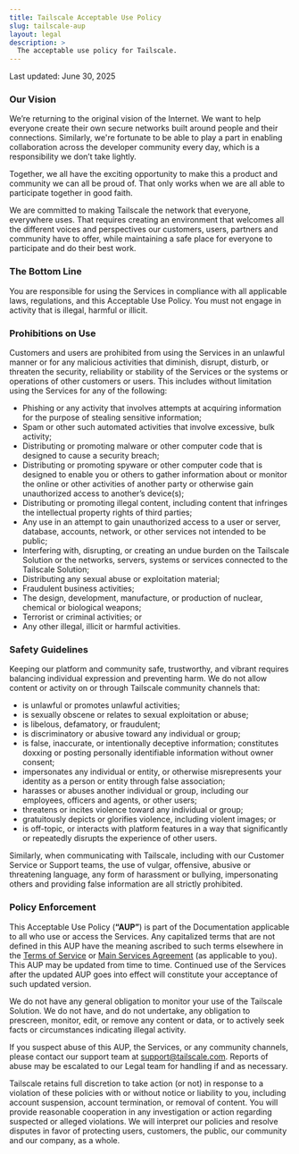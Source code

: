```yaml
---
title: Tailscale Acceptable Use Policy
slug: tailscale-aup
layout: legal
description: >
  The acceptable use policy for Tailscale.
---
```


Last updated: June 30, 2025

### Our Vision

We’re returning to the original vision of the Internet. We want to help everyone create their own secure networks built around people and their connections. Similarly, we're fortunate to be able to play a part in enabling collaboration across the developer community every day, which is a responsibility we don’t take lightly. 

Together, we all have the exciting opportunity to make this a product and community we can all be proud of. That only works when we are all able to participate together in good faith. 

We are committed to making Tailscale the network that everyone, everywhere uses. That requires creating an environment that welcomes all the different voices and perspectives our customers, users, partners and community have to offer, while maintaining a safe place for everyone to participate and do their best work.

### The Bottom Line

You are responsible for using the Services in compliance with all applicable laws, regulations, and this Acceptable Use Policy.  You must not engage in activity that is illegal, harmful or illicit.


### Prohibitions on Use

Customers and users are prohibited from using the Services in an unlawful manner or for any malicious activities that diminish, disrupt, disturb, or threaten the security, reliability or stability of the Services or the systems or operations of other customers or users. This includes without limitation using the Services for any of the following:

- Phishing or any activity that involves attempts at acquiring information for the purpose of stealing sensitive information;
- Spam or other such automated activities that involve excessive, bulk activity;
- Distributing or promoting malware or other computer code that is designed to cause a security breach;
- Distributing or promoting spyware or other computer code that is designed to enable you or others to gather information about or monitor the online or other activities of another party or otherwise gain unauthorized access to another’s device(s);
- Distributing or promoting illegal content, including content that infringes the intellectual property rights of third parties;
- Any use in an attempt to gain unauthorized access to a user or server, database, accounts, network, or other services not intended to be public;
- Interfering with, disrupting, or creating an undue burden on the Tailscale Solution or the networks, servers, systems or services connected to the Tailscale Solution;
- Distributing any sexual abuse or exploitation material;
- Fraudulent business activities;
- The design, development, manufacture, or production of nuclear, chemical or biological weapons;
- Terrorist or criminal activities; or
- Any other illegal, illicit or harmful activities.

### Safety Guidelines

Keeping our platform and community safe, trustworthy, and vibrant requires balancing individual expression and preventing harm. We do not allow content or activity on or through Tailscale community channels that:

- is unlawful or promotes unlawful activities;
- is sexually obscene or relates to sexual exploitation or abuse;
- is libelous, defamatory, or fraudulent;
- is discriminatory or abusive toward any individual or group;
- is false, inaccurate, or intentionally deceptive information;
constitutes doxxing or posting personally identifiable information without owner consent;
- impersonates any individual or entity, or otherwise misrepresents your identity as a person or entity through false association;
- harasses or abuses another individual or group, including our employees, officers and agents, or other users;
- threatens or incites violence toward any individual or group;
- gratuitously depicts or glorifies violence, including violent images; or
- is off-topic, or interacts with platform features in a way that significantly or repeatedly disrupts the experience of other users.

Similarly, when communicating with Tailscale, including with our Customer Service or Support teams, the use of vulgar, offensive, abusive or threatening language, any form of harassment or bullying, impersonating others and providing false information are all strictly prohibited.

### Policy Enforcement

This Acceptable Use Policy (**“AUP”**) is part of the Documentation applicable to all who use or access the Services. Any capitalized terms that are not defined in this AUP have the meaning ascribed to such terms elsewhere in the [Terms of Service](https://tailscale.com/terms) or [Main Services Agreement](https://tailscale.com/msa) (as applicable to you). This AUP may be updated from time to time. Continued use of the Services after the updated AUP goes into effect will constitute your acceptance of such updated version.

We do not have any general obligation to monitor your use of the Tailscale Solution. We do not have, and do not undertake, any obligation to prescreen, monitor, edit, or remove any content or data, or to actively seek facts or circumstances indicating illegal activity.

If you suspect abuse of this AUP, the Services, or any community channels, please contact our support team at [support@tailscale.com](support@tailscale.com). Reports of abuse may be escalated to our Legal team for handling if and as necessary.

Tailscale retains full discretion to take action (or not) in response to a violation of these policies with or without notice or liability to you, including account suspension, account termination, or removal of content. You will provide reasonable cooperation in any investigation or action regarding suspected or alleged violations. We will interpret our policies and resolve disputes in favor of protecting users, customers, the public, our community and our company, as a whole.
